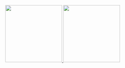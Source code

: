<p align="left"> 
<a href="https://github.com/Ratikast">
  <img height="180em" src="https://github-readme-stats-eight-theta.vercel.app/api?username=Ratikast&show_icons=true&theme=algolia&include_all_commits=true&count_private=true"/>
  <img height="180em" src="https://github-readme-stats-eight-theta.vercel.app/api/top-langs/?username=Ratikast&layout=compact&theme=algolia"/>
</a>
</p>